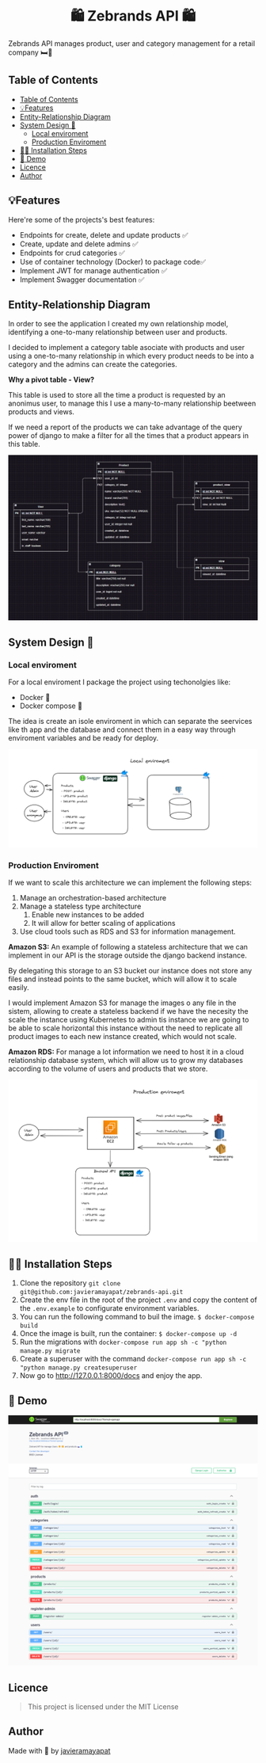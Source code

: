 <h1 align="center" id="title"> 🛍️ Zebrands API 🛍️</h1>

Zebrands API manages product, user and category management for a retail company 🛏️🧳

## Table of Contents
- [Table of Contents](#table-of-contents)
- [💡Features](#features)
- [Entity-Relationship Diagram](#entity-relationship-diagram)
- [System Design 🚀](#system-design-)
  - [Local enviroment](#local-enviroment)
  - [Production Enviroment](#production-enviroment)
- [🧑‍💻 Installation Steps](#-installation-steps)
- [🚀 Demo](#-demo)
- [Licence](#licence)
- [Author](#author)

## 💡Features
Here're some of the projects's best features:
- Endpoints for create, delete and update products ✅
- Create, update and delete admins ✅
- Endpoints for crud categories ✅
- Use of container technology (Docker) to package code✅
- Implement JWT for manage authentication ✅
- Implement Swagger documentation ✅

## Entity-Relationship Diagram

In order to see the application I created my own relationship model, identifying a one-to-many relationship between user and products.

I decided to implement a category table asociate with products and user using a one-to-many relationship in which every product needs to be into a category and the admins can create the categories.



**Why a pivot table - View?**

This table is used to store all the time a product is requested by an anonimus user, to manage this I use a many-to-many relationship beetween products and views.

If we need a report of the products we can take advantage of the query power of django to make a filter for all the times that a product appears in this table.

![Er-Diagram](docs/er-diagram.png)


## System Design 🚀
### Local enviroment

For a local enviroment I package the project using techonolgies like:
- Docker 🐋
- Docker compose 🐳

The idea is create an isole enviroment in which can separate the seervices like th app and the database and connect them in a easy way through enviroment variables and be ready for deploy.



![zebrand-api-design](docs/local-enviroment.png)


### Production Enviroment
If we want to scale this architecture we can implement the following steps:
1. Manage an orchestration-based architecture
2. Manage a stateless type architecture
   1. Enable new instances to be added
   2. It will allow for better scaling of applications
3. Use cloud tools such as RDS and S3 for information management.


**Amazon S3:** An example of following a stateless architecture that we can implement in our API is the storage outside the django backend instance.

By delegating this storage to an S3 bucket our instance does not store any files and instead points to the same bucket, which will allow it to scale easily.

I would implement Amazon S3 for manage the images o any file in the sistem, allowing to create a stateless backend if we have the necesity the scale the instance using Kubernetes to admin tis instance we are going to be able to scale horizontal this instance without the need to replicate all product images to each new instance created, which would not scale.

**Amazon RDS:** For manage a lot information we need to host it in a cloud relationship database system, which will allow us to grow my databases according to the volume of users and products that we store.


![zebrand-api-design](docs/production-enviroment.png)

## 🧑‍💻 Installation Steps
1. Clone the repository  `git clone git@github.com:javieramayapat/zebrands-api.git`
2. Create the env file in the root of the project `.env` and copy the content of the `.env.example` to configurate environment variables.
3. You can run the following command to buil the image. `$ docker-compose build`
4. Once the image is built, run the container: `$ docker-compose up -d`
5. Run the migrations with `docker-compose run app sh -c "python manage.py migrate`
6. Create a superuser with the command `docker-compose run app sh -c "python manage.py createsuperuser`
7. Now go to http://127.0.0.1:8000/docs and enjoy the app.


## 🚀 Demo
![Demo](docs/zebrands-swagger.png)

## Licence
> This project is licensed under the MIT License

## Author
Made with 💙 by [javieramayapat](https://www.linkedin.com/in/javieramayapat/)